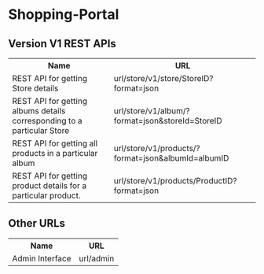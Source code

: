 Shopping-Portal
===============

Version V1 REST APIs
-------------------------------

<table>
<tr>
<th>Name</th><th>URL</th>
</tr>
<tr>
<td>
REST API for getting Store details
</td>
<td>
url/store/v1/store/StoreID?format=json
</td>
</tr>
<tr>
<td>
REST API for getting albums details corresponding to a particular Store
</td>
<td>
url/store/v1/album/?format=json&storeId=StoreID
</td>
</tr>
<tr>
<td>
REST API for getting all products in a particular album
</td>
<td>
url/store/v1/products/?format=json&albumId=albumID
</td>
</tr>
<tr>
<td>
REST API for getting product details for a particular product.
</td>
<td>
url/store/v1/products/ProductID?format=json
</td>
</tr>
</table>

Other URLs
-------------------------------


<table>
<tr>
<th>Name</th><th>URL</th>
</tr>
<tr>
<td>
Admin Interface
</td>
<td>
url/admin
</td>
</tr>
</table>
